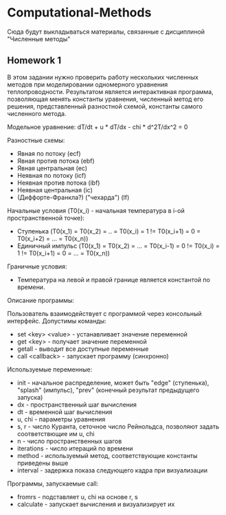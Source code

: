 # Computational-Methods

Сюда будут выкладываться материалы, связанные с дисциплиной "Численные методы"

## Homework 1

В этом задании нужно проверить работу нескольких численных методов при моделировании одномерного уравнения теплопроводности.
Результатом является интерактивная программа, позволяющая менять константы уравнения, численный метод его решения, представленный разностной схемой, константы самого численного метода.

Модельное уравнение: dT/dt + u * dT/dx - chi * d^2T/dx^2 = 0

Разностные схемы:
* Явная по потоку (ecf)
* Явная против потока (ebf)
* Явная центральная (ec)
* Неявная по потоку (icf)
* Неявная против потока (ibf)
* Неявная центральная (ic)
* (Диффорте-Франкла?) ("чехарда") (lf)

Начальные условия (T0(x_i) - начальная температура в i-ой пространственной точке):
* Ступенька (T0(x_1) = T0(x_2) = .. = T0(x_i) = 1 != T0(x_i+1) = 0 = T0(x_i+2) = ... = T0(x_n))
* Единичный импульс (T0(x_1) = T0(x_2) = ... = T0(x_i-1) = 0 != T0(x_i) = 1 != T0(x_i+1) = 0 = ... = T0(x_n))

Граничные условия:
* Температура на левой и правой границе является константой по времени.

Описание программы:

Пользователь взаимодействует с программой через консольный интерфейс. Допустимы команды:
* set \<key\> \<value\> - устанавливает значение переменной
* get \<key\> - получает значение переменной
* getall - выводит все доступные переменные
* call \<callback\> - запускает программу (синхронно)

Используемые переменные:
* init - начальное распределение, может быть "edge" (ступенька), "splash" (импульс), "prev" (конечный результат предыдущего запуска)
* dx - пространственный шаг вычисления
* dt - временной шаг вычисления
* u, chi - параметры уравнения
* s, r - число Куранта, сеточное число Рейнольдса, позволяют задать соответствющие им u, chi
* n - число пространственных шагов
* iterations - число итераций по времени
* method - используемый метод, соответствующие константы приведены выше
* interval - задержка показа следующего кадра при визуализации

Программы, запускаемые call:
* fromrs - подставляет u, chi на основе r, s
* calculate - запускает вычисления и визуализирует их
